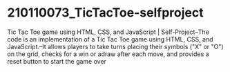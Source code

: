 # 210110073_TicTacToe-selfproject
Tic Tac Toe game using HTML, CSS, and JavaScript | Self-Project–The code is an implementation of a Tic Tac Toe game using HTML, CSS, and JavaScript.–It allows players to take turns placing their symbols ("X" or "O") on the grid, checks for a win or adraw after each move, and provides a reset button to start the game over
